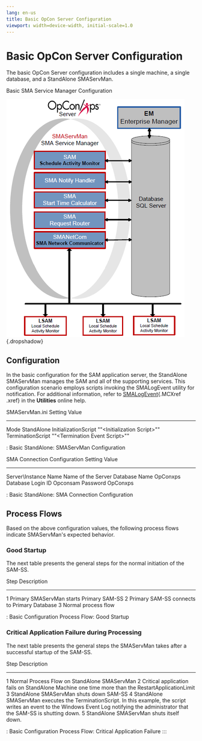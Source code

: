 ```yaml
---
lang: en-us
title: Basic OpCon Server Configuration
viewport: width=device-width, initial-scale=1.0
---
```


#  Basic OpCon Server Configuration

The basic OpCon Server configuration includes a single machine, a single
database, and a StandAlone SMAServMan.

Basic SMA Service Manager Configuration

![Basic SMA Service Manager Configuration](../../Resources/Images/Server-Programs/basicservmanconfig.png "Basic SMA Service Manager Configuration"){.dropshadow}

## Configuration

In the basic configuration for the SAM application server, the
StandAlone SMAServMan manages the SAM and all of the supporting
services. This configuration scenario employs scripts invoking the
SMALogEvent utility for notification. For additional information, refer
to
[SMALogEvent](../Utilities/Command-line-Utilities/SMALogEvent.md){.MCXref
.xref} in the **Utilities** online help.

  SMAServMan.ini Setting   Value
  ------------------------ --------------------------------------
  Mode                     StandAlone
  InitializationScript     \"\"\<Initialization Script\>\"\"
  TerminationScript        \"\"\<Termination Event Script\>\"\"

  : Basic StandAlone: SMAServMan Configuration

  SMA Connection Configuration Setting   Value
  -------------------------------------- --------------------
  Server\\Instance Name                  Name of the Server
  Database Name                          OpConxps
  Database Login ID                      Opconsam
  Password                               OpConxps

  : Basic StandAlone: SMA Connection Configuration

## Process Flows

Based on the above configuration values, the following process flows
indicate SMAServMan\'s expected behavior.

### Good Startup

The next table presents the general steps for the normal initiation of
the SAM-SS.

  Step   Description
  ------ ---------------------------------------------
  1      Primary SMAServMan starts Primary SAM-SS
  2      Primary SAM-SS connects to Primary Database
  3      Normal process flow

  : Basic Configuration Process Flow: Good Startup

### Critical Application Failure during Processing

The next table presents the general steps the SMAServMan takes after a
successful startup of the SAM-SS.

  Step   Description
  ------ ------------------------------------------------------------------------------------------------------------------------------------------------------------------------------------------
  1      Normal Process Flow on StandAlone SMAServMan
  2      Critical application fails on StandAlone Machine one time more than the RestartApplicationLimit
  3      StandAlone SMAServMan shuts down SAM-SS
  4      StandAlone SMAServMan executes the TerminationScript. In this example, the script writes an event to the Windows Event Log notifying the administrator that the SAM-SS is shutting down.
  5      StandAlone SMAServMan shuts itself down.

  : Basic Configuration Process Flow: Critical Application Failure
:::

 

